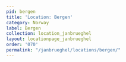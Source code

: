 ```yaml
---
pid: bergen
title: 'Location: Bergen'
category: Norway
label: Bergen
collection: location_janbrueghel
layout: locationpage_janbrueghel
order: '070'
permalink: "/janbrueghel/locations/bergen/"
---
```

